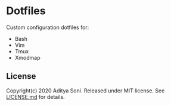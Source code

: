 # Dotfiles

Custom configuration dotfiles for:
* Bash
* Vim
* Tmux
* Xmodmap

## License

Copyright(c) 2020 Aditya Soni. Released under MIT license. See [LICENSE.md][lic] for details.

[lic]: LICENSE.md
